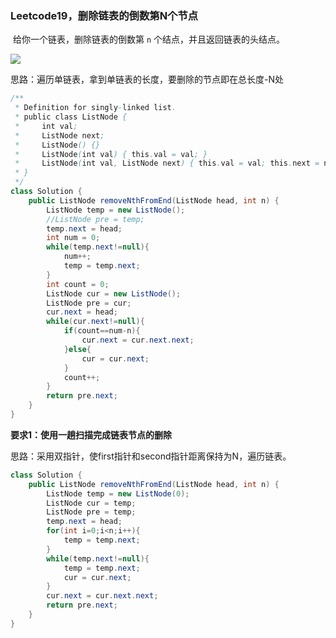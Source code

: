 ### Leetcode19，删除链表的倒数第N个节点

​		给你一个链表，删除链表的倒数第 `n` 个结点，并且返回链表的头结点。

![](https://img-blog.csdnimg.cn/49b7e14fe9ea49c7857f3a385d4d7b3a.jpg?x-oss-process=image/watermark,type_ZHJvaWRzYW5zZmFsbGJhY2s,shadow_50,text_Q1NETiBAdG9tY2F0MzMzMzMz,size_20,color_FFFFFF,t_70,g_se,x_16#pic_center)

思路：遍历单链表，拿到单链表的长度，要删除的节点即在总长度-N处

```java
/**
 * Definition for singly-linked list.
 * public class ListNode {
 *     int val;
 *     ListNode next;
 *     ListNode() {}
 *     ListNode(int val) { this.val = val; }
 *     ListNode(int val, ListNode next) { this.val = val; this.next = next; }
 * }
 */
class Solution {
    public ListNode removeNthFromEnd(ListNode head, int n) {
        ListNode temp = new ListNode();
        //ListNode pre = temp;
        temp.next = head;
        int num = 0;
        while(temp.next!=null){
            num++;
            temp = temp.next;
        }
        int count = 0;
        ListNode cur = new ListNode();
        ListNode pre = cur;
        cur.next = head;
        while(cur.next!=null){
            if(count==num-n){
                cur.next = cur.next.next;
            }else{
                cur = cur.next;
            }
            count++;
        }
        return pre.next;
    }
}

```



**要求1：使用一趟扫描完成链表节点的删除**

思路：采用双指针，使first指针和second指针距离保持为N，遍历链表。

```java
class Solution {
    public ListNode removeNthFromEnd(ListNode head, int n) {
        ListNode temp = new ListNode(0); 
        ListNode cur = temp;    
        ListNode pre = temp;  
        temp.next = head;
        for(int i=0;i<n;i++){
            temp = temp.next;
        }
        while(temp.next!=null){
            temp = temp.next;
            cur = cur.next;
        }
        cur.next = cur.next.next;
        return pre.next;
    }
}
```

